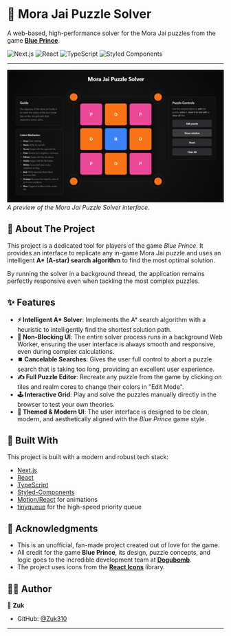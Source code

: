 # 🧩 Mora Jai Puzzle Solver

A web-based, high-performance solver for the Mora Jai puzzles from the game **[Blue Prince](https://store.steampowered.com/app/1569580/Blue_Prince/)**.

![Next.js](https://img.shields.io/badge/Next-black?style=for-the-badge&logo=next.js&logoColor=white)
![React](https://img.shields.io/badge/React-20232A?style=for-the-badge&logo=react&logoColor=61DAFB)
![TypeScript](https://img.shields.io/badge/TypeScript-007ACC?style=for-the-badge&logo=typescript&logoColor=white)
![Styled Components](https://img.shields.io/badge/styled--components-DB7093?style=for-the-badge&logo=styled-components&logoColor=white)

---

![Application Screenshot](./public/screenshot.png)
_A preview of the Mora Jai Puzzle Solver interface._

## 📖 About The Project

This project is a dedicated tool for players of the game _Blue Prince_. It provides an interface to replicate any in-game Mora Jai puzzle and uses an intelligent **A\* (A-star) search algorithm** to find the most optimal solution.

By running the solver in a background thread, the application remains perfectly responsive even when tackling the most complex puzzles.

## ✨ Features

- **⚡ Intelligent A\* Solver**: Implements the A\* search algorithm with a heuristic to intelligently find the shortest solution path.
- **💪 Non-Blocking UI**: The entire solver process runs in a background Web Worker, ensuring the user interface is always smooth and responsive, even during complex calculations.
- **⏹️ Cancelable Searches**: Gives the user full control to abort a puzzle search that is taking too long, providing an excellent user experience.
- **✍️ Full Puzzle Editor**: Recreate any puzzle from the game by clicking on tiles and realm cores to change their colors in "Edit Mode".
- **🕹️ Interactive Grid**: Play and solve the puzzles manually directly in the browser to test your own theories.
- **🎨 Themed & Modern UI**: The user interface is designed to be clean, modern, and aesthetically aligned with the _Blue Prince_ game style.

## 🚀 Built With

This project is built with a modern and robust tech stack:

- [Next.js](https://nextjs.org/)
- [React](https://reactjs.org/)
- [TypeScript](https://www.typescriptlang.org/)
- [Styled-Components](https://styled-components.com/)
- [Motion/React](https://motion.dev/react) for animations
- [tinyqueue](https://github.com/mourner/tinyqueue) for the high-speed priority queue

## 🙏 Acknowledgments

- This is an unofficial, fan-made project created out of love for the game.
- All credit for the game **Blue Prince**, its design, puzzle concepts, and logic goes to the incredible development team at **[Dogubomb](https://www.dogubomb.com/)**.
- The project uses icons from the **[React Icons](https://react-icons.github.io/react-icons/)** library.

## 👨‍💻 Author

👤 **Zuk**

- GitHub: [@Zuk310](https://github.com/Zuk310)

---
